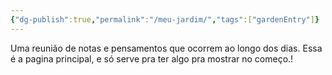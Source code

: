 ```yaml
---
{"dg-publish":true,"permalink":"/meu-jardim/","tags":["gardenEntry"]}
---
```



Uma reunião de notas e pensamentos que ocorrem ao longo dos dias.
Essa é a pagina principal, e só serve pra ter algo pra mostrar no começo.!

